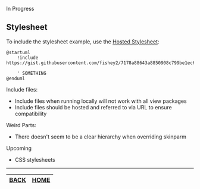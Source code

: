 In Progress

## Stylesheet

To include the stylesheet example, use the [Hosted Stylesheet](https://gist.githubusercontent.com/fishey2/7178a88643a8850908c799be1ec68fd6/raw/fc90505df1321e5c5022eab84d1e0b5044194d1c/example_sequence_stylesheet.iuml):

```plantuml
@startuml
    !include https://gist.githubusercontent.com/fishey2/7178a88643a8850908c799be1ec68fd6/raw/fc90505df1321e5c5022eab84d1e0b5044194d1c/example_sequence_stylesheet.iuml

    ' SOMETHING
@enduml
```

Include files:
* Include files when running locally will not work with all view packages
* Include files should be hosted and referred to via URL to ensure compatibility

Weird Parts:
* There doesn't seem to be a clear hierarchy when overriding skinparm

Upcoming
* CSS stylesheets
 
________

| [BACK](../README.md) | [HOME](../README.md) |
|:--------------------:|:--------------------:|